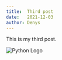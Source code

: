 ```yaml
---
title:  Third post
date:   2021-12-03
author: Denys
---
```


This is my third post.

![Python Logo](img/python-logo.png)

